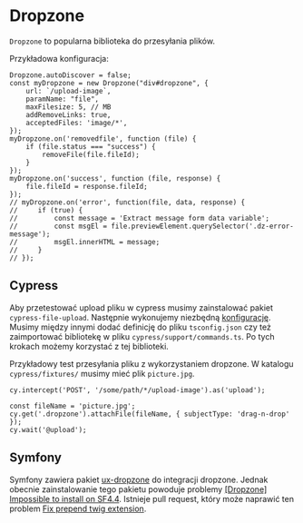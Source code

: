 # Dropzone

`Dropzone` to popularna biblioteka do przesyłania plików.

Przykładowa konfiguracja:
```
Dropzone.autoDiscover = false;
const myDropzone = new Dropzone("div#dropzone", {
    url: `/upload-image`,
    paramName: "file",
    maxFilesize: 5, // MB
    addRemoveLinks: true,
    acceptedFiles: 'image/*',
});
myDropzone.on('removedfile', function (file) {
    if (file.status === "success") {
        removeFile(file.fileId);
    }
});
myDropzone.on('success', function (file, response) {
    file.fileId = response.fileId;
});
// myDropzone.on('error', function(file, data, response) {
//     if (true) {
//         const message = 'Extract message form data variable';
//         const msgEl = file.previewElement.querySelector('.dz-error-message');
//         msgEl.innerHTML = message;
//     }
// });

```

## Cypress

Aby przetestować upload pliku w cypress musimy zainstalować pakiet `cypress-file-upload`.
Następnie wykonujemy niezbędną [konfigurację](https://github.com/abramenal/cypress-file-upload#installation).
Musimy między innymi dodać definicję do pliku `tsconfig.json` czy też zaimportować bibliotekę w pliku `cypress/support/commands.ts`. Po tych krokach możemy korzystać z tej biblioteki.

Przykładowy test przesyłania pliku z wykorzystaniem dropzone. W katalogu `cypress/fixtures/` musimy mieć plik `picture.jpg`.
```
cy.intercept('POST', '/some/path/*/upload-image').as('upload');

const fileName = 'picture.jpg';
cy.get('.dropzone').attachFile(fileName, { subjectType: 'drag-n-drop' });
cy.wait('@upload');
```

## Symfony

Symfony zawiera pakiet [ux-dropzone](https://github.com/symfony/ux-dropzone) do integracji dropzone. Jednak obecnie zainstalowanie tego pakietu powoduje problemy [[Dropzone] Impossible to install on SF4.4](https://github.com/symfony/ux/issues/66). Istnieje pull request, który może naprawić ten problem [Fix prepend twig extension](https://github.com/symfony/ux/pull/67/files).
